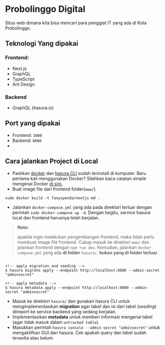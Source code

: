 # Probolinggo Digital

Situs web dimana kita bisa mencari para penggiat IT yang ada di Kota Probolinggo.

## Teknologi Yang dipakai

### Frontend:

-   Next.js
-   GraphQL
-   TypeScript
-   Ant Design

### Backend

-   GraphQL (hasura.io)

## Port yang dipakai

-   Frontend: `3000`
-   Backend: `8080`
-

## Cara jalankan Project di Local

-   Pastikan [docker](https://docs.docker.com/get-docker/) dan [hasura CLI](https://hasura.io/docs/1.0/graphql/core/hasura-cli/install-hasura-cli.html) sudah terinstall di komputer. Baru pertama kali menggunakan Docker? Silahkan baca catatan simple mengenai Docker [di sini.](https://github.com/fanyspenda/learn-docker)
-   Buat image file dari frontend folder(`www/`).

```cli
sudo docker build -t fanyspenda/nextjs-md .
```

-   Jalankan `docker-compose.yml` yang ada pada direktori terluar dengan perintah `sudo docker-compose up -d`. Dengan begitu, service hasura local dan frontend harusnya telah berjalan.

> **Note:**
>
> apabila ingin melakukan pengembangan frontend, maka tidak perlu membuat image file frontend. Cukup masuk ke direktori `www/` dan jalankan frontend dengan `npm run dev`. Kemudian, jalankan `docker-compose.yml` yang ada **di folder** `hasura/`, **bukan yang di folder terluar**.

```cli

<!-- apply migration and seeding -->
$ hasura migrate apply --endpoint http://localhost:8080 --admin-secret "adminsecret"

<!-- apply metadata -->
$ hasura metadata apply --endpoint http://localhost:8080 --admin-secret "adminsecret"

```

-   Masuk ke direktori `hasura/` dan gunakan hasura CLI untuk mengimplementasikan **migration** agar tabel dan isi dari tabel (_seeding_) diimport ke service backend yang sedang berjalan.
-   Implementasikan **metadata** untuk memberi informasi mengenai tabel (agar tidak masuk dalam `untracked table`).
-   Masukkan perintah `hasura console --admin-secret "adminsecret"` untuk mengaktifkan GUI dari hasura. Cek apakah query dan tabel sudah tersedia atau belum.
